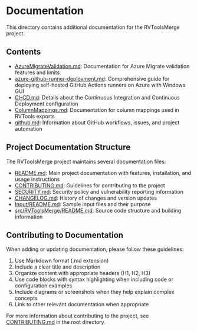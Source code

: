 # Documentation

This directory contains additional documentation for the RVToolsMerge project.

## Contents

-   [AzureMigrateValidation.md](AzureMigrateValidation.md): Documentation for Azure Migrate validation features and limits
-   [azure-github-runner-deployment.md](azure-github-runner-deployment.md): Comprehensive guide for deploying self-hosted GitHub Actions runners on Azure with Windows GUI
-   [CI-CD.md](CI-CD.md): Details about the Continuous Integration and Continuous Deployment configuration
-   [ColumnMappings.md](ColumnMappings.md): Documentation for column mappings used in RVTools exports
-   [github.md](github.md): Information about GitHub workflows, issues, and project automation

## Project Documentation Structure

The RVToolsMerge project maintains several documentation files:

-   [README.md](../README.md): Main project documentation with features, installation, and usage instructions
-   [CONTRIBUTING.md](../CONTRIBUTING.md): Guidelines for contributing to the project
-   [SECURITY.md](../SECURITY.md): Security policy and vulnerability reporting information
-   [CHANGELOG.md](../CHANGELOG.md): History of changes and version updates
-   [Input/README.md](../Input/README.md): Sample input files and their purpose
-   [src/RVToolsMerge/README.md](../src/RVToolsMerge/README.md): Source code structure and building information

## Contributing to Documentation

When adding or updating documentation, please follow these guidelines:

1. Use Markdown format (.md extension)
2. Include a clear title and description
3. Organize content with appropriate headers (H1, H2, H3)
4. Use code blocks with syntax highlighting when including code or configuration examples
5. Include diagrams or screenshots when they help explain complex concepts
6. Link to other relevant documentation when appropriate

For more information about contributing to the project, see [CONTRIBUTING.md](../CONTRIBUTING.md) in the root directory.
